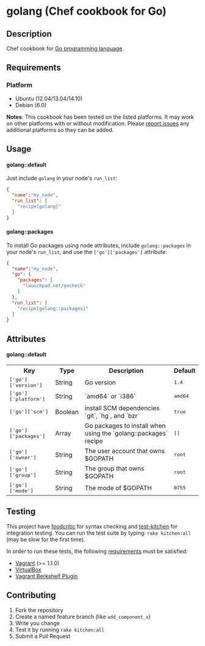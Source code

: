 # <a name="title"></a> golang (Chef cookbook for Go)

## <a name="description"></a> Description

Chef cookbook for [Go programming language](http://golang.org/).

## <a name="requirements"></a> Requirements

### <a name="requirements-platform"></a> Platform

* Ubuntu (12.04/13.04/14.10)
* Debian (6.0)

**Notes**: This cookbook has been tested on the listed platforms. It
may work on other platforms with or without modification. Please
[report issues](https://github.com/NOX73/chef-golang/issues) any additional platforms so they can be added.


## <a name="usage"></a> Usage

#### golang::default

Just include `golang` in your node's `run_list`:

```json
{
  "name":"my_node",
  "run_list": [
    "recipe[golang]"
  ]
}
```

#### golang::packages

To install Go packages using node attributes, include `golang::packages` in your node's `run_list`, and use the `['go']['packages']` attribute:

```json
{
  "name":"my_node",
  "go": {
    "packages": [
      "launchpad.net/gocheck"
    ]
  },
  "run_list": [
    "recipe[golang::packages]"
  ]
}
```


## <a name="attributes"></a> Attributes

#### golang::default
<table>
  <tr>
    <th>Key</th>
    <th>Type</th>
    <th>Description</th>
    <th>Default</th>
  </tr>
  <tr>
    <td><tt>['go']['version']</tt></td>
    <td>String</td>
    <td>Go version</td>
    <td><tt>1.4</tt></td>
  </tr>
  <tr>
    <td><tt>['go']['platform']</tt></td>
    <td>String</td>
    <td>`amd64` or `i386`</td>
    <td><tt>amd64</tt></td>
  </tr>
    <tr>
    <td><tt>['go']['scm']</tt></td>
    <td>Boolean</td>
    <td>install SCM dependencies `git`, `hg`, and `bzr`</td>
    <td><tt>true</tt></td>
  </tr>
  </tr>
  <tr>
    <td><tt>['go']['packages']</tt></td>
    <td>Array</td>
    <td>Go packages to install when using the `golang::packages` recipe</td>
    <td><tt>[]</tt></td>
  </tr>
  <tr>
    <td><tt>['go']['owner']</tt></td>
    <td>String</td>
    <td>The user account that owns $GOPATH</td>
    <td><tt>root</tt></td>
  </tr>
  <tr>
    <td><tt>['go']['group']</tt></td>
    <td>String</td>
    <td>The group that owns $GOPATH</td>
    <td><tt>root</tt></td>
  </tr>
  <tr>
    <td><tt>['go']['mode']</tt></td>
    <td>String</td>
    <td>The mode of $GOPATH</td>
    <td><tt>0755</tt></td>
  </tr>
</table>

## <a name="testing"></a> Testing

This project have [foodcritic](https://github.com/acrmp/foodcritic) for syntax checking and
[test-kitchen](https://github.com/opscode/test-kitchen) for integration testing. You can run the test suite by
typing: `rake kitchen:all` (may be slow for the first time).

In order to run these tests, the following
[requirements](https://github.com/opscode/kitchen-vagrant#-requirements) must be
satisfied:

* [Vagrant](http://vagrantup.com/) (>= 1.1.0)
* [VirtualBox](https://www.virtualbox.org/)
* [Vagrant Berkshelf Plugin](http://rubygems.org/gems/vagrant-berkshelf)

## <a name="contributing"></a> Contributing

1. Fork the repository
2. Create a named feature branch (like `add_component_x`)
3. Write you change
4. Test it by running `rake kitchen:all`
5. Submit a Pull Request
